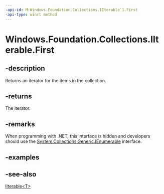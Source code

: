 ```yaml
---
-api-id: M:Windows.Foundation.Collections.IIterable`1.First
-api-type: winrt method
---
```


<!-- Method syntax
public Windows.Foundation.Collections.IIterator<T> First()
-->

# Windows.Foundation.Collections.IIterable<T>.First

## -description
Returns an iterator for the items in the collection.

## -returns
The iterator.

## -remarks
When programming with .NET, this interface is hidden and developers should use the [System.Collections.Generic.IEnumerable<T>](https://docs.microsoft.com/dotnet/api/system.collections.generic.ienumerable-1) interface.

## -examples

## -see-also
[IIterable&lt;T&gt;](iiterable_1.md)